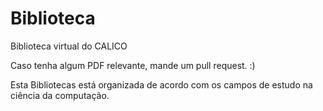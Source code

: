 # Biblioteca
Biblioteca virtual do CALICO

Caso tenha algum PDF relevante, mande um pull request. :)

Esta Bibliotecas está organizada de acordo com os campos de estudo na ciência da computação.
